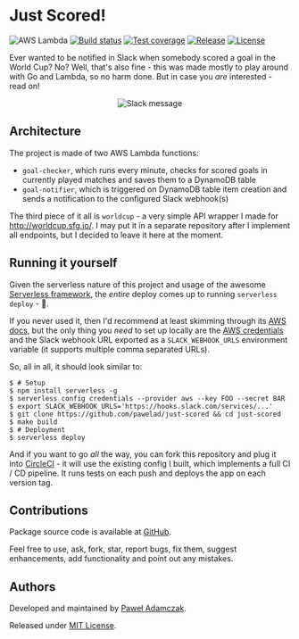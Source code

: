 # Just Scored!
![AWS Lambda](https://img.shields.io/badge/AWS-Lambda-ff9900.svg)
[![Build status](https://img.shields.io/circleci/project/github/pawelad/just-scored.svg)][circleci]
[![Test coverage](https://img.shields.io/coveralls/pawelad/just-scored.svg)][coveralls]
[![Release](https://img.shields.io/github/release/pawelad/just-scored.svg)][github latest release]
[![License](https://img.shields.io/github/license/pawelad/just-scored.svg)][license]

Ever wanted to be notified in Slack when somebody scored a goal in the World
Cup? No? Well, that's also fine - this was made mostly to play around with Go
and Lambda, so no harm done. But in case you *are* interested - read on!

<p align="center" >
    <img src="https://cdn.rawgit.com/pawelad/just-scored/62a25ee9/screenshot.png" alt="Slack message">
</p>

## Architecture
The project is made of two AWS Lambda functions:
- `goal-checker`, which runs every minute, checks for scored goals in
  currently played matches and saves them to a DynamoDB table
- `goal-notifier`, which is triggered on DynamoDB table item creation
  and sends a notification to the configured Slack webhook(s)

The third piece of it all is `worldcup` - a very simple API wrapper I made for
http://worldcup.sfg.io/. I may put it in a separate repository after I
implement all endpoints, but I decided to leave it here at the moment.

## Running it yourself
Given the serverless nature of this project and usage of the awesome
[Serverless framework][serverless], the *entire* deploy comes up to running
`serverless deploy` - 🎉.

If you never used it, then I'd recommend at least skimming through its
[AWS docs][serverless aws docs], but the only thing you *need* to set up
locally are the [AWS credentials][serverless aws credentials] and the Slack
webhook URL exported as a `SLACK_WEBHOOK_URLS` environment variable
(it supports multiple comma separated URLs).

So, all in all, it should look similar to:

```shell
$ # Setup
$ npm install serverless -g
$ serverless config credentials --provider aws --key FOO --secret BAR
$ export SLACK_WEBHOOK_URLS='https://hooks.slack.com/services/...'
$ git clone https://github.com/pawelad/just-scored && cd just-scored
$ make build 
$ # Deployment
$ serverless deploy
```

And if you want to go _all_ the way, you can fork this repository and plug
it into [CircleCI][circleci] - it will use the existing config I built, which
implements a full CI / CD pipeline. It runs tests on each push and deploys the
app on each version tag.

## Contributions
Package source code is available at [GitHub][github].

Feel free to use, ask, fork, star, report bugs, fix them, suggest enhancements,
add functionality and point out any mistakes.

## Authors
Developed and maintained by [Paweł Adamczak][pawelad].

Released under [MIT License][license].


[circleci]: https://circleci.com/gh/pawelad/just-scored
[coveralls]: https://coveralls.io/github/pawelad/just-scored
[github]: https://github.com/pawelad/just-scored
[github latest release]: https://github.com/pawelad/just-scored/releases/latest
[license]: https://github.com/pawelad/just-scored/blob/master/LICENSE
[pawelad]: https://github.com/pawelad
[serverless]: https://serverless.com/
[serverless aws credentials]: https://serverless.com/framework/docs/providers/aws/guide/credentials/
[serverless aws docs]: https://serverless.com/framework/docs/providers/aws/guide/quick-start/
